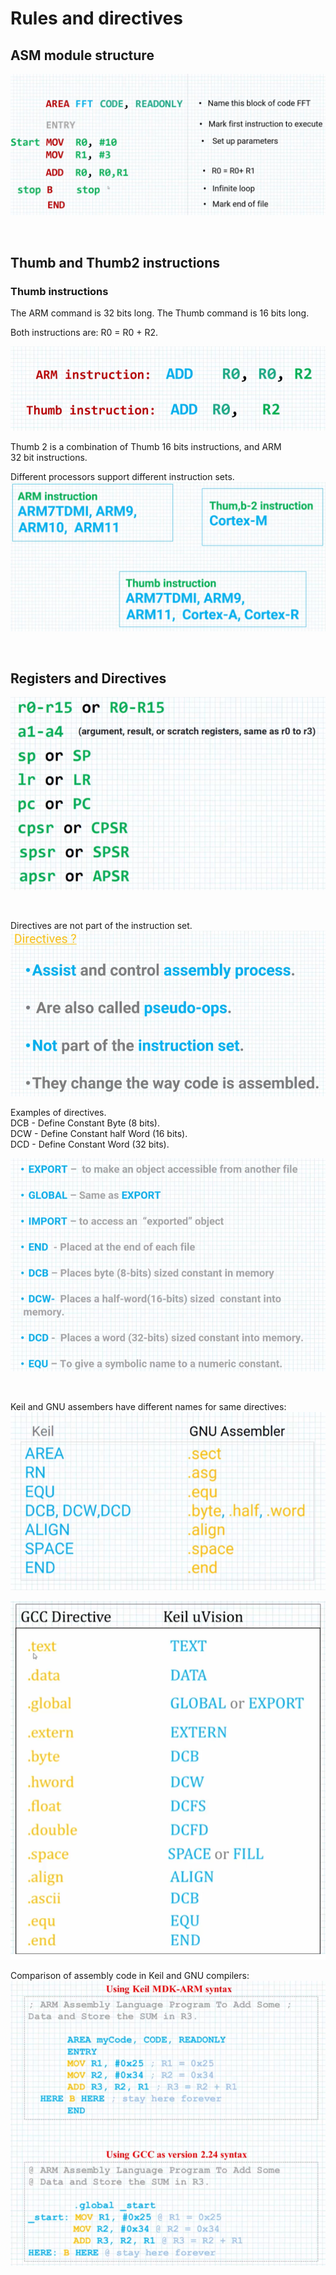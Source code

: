 # Rules and directives

## ASM module structure

![Module struct](img/rules_and_directives/asm_module_structure.PNG)

</br>

## Thumb and Thumb2 instructions

### Thumb instructions


The ARM command is 32 bits long.
The Thumb command is 16 bits long.

Both instructions are: R0 = R0 + R2.

![Thumb](img/rules_and_directives/thumb_instructions.PNG)

Thumb 2 is a combination of Thumb 16 bits instructions, and ARM   
32 bit instructions. 

Different processors support different instruction sets.
![Instructions](img/rules_and_directives/instruction_sets.PNG)

</br>

## Registers and Directives
![Regs](img/rules_and_directives/predefined_registers_name.PNG)

</br>

Directives are not part of the instruction set.
![Directives](img/rules_and_directives/directives.PNG)

Examples of directives.    
DCB - Define Constant Byte (8 bits).  
DCW - Define Constant half Word (16 bits).  
DCD - Define Constant Word (32 bits).  

![Directives](img/rules_and_directives/directives_examples.PNG)

</br>

Keil and GNU assembers have different names for same directives:  
![Directives](img/rules_and_directives/directives_in_gnu.PNG)

![Directives](img/rules_and_directives/directives_in_gnu2.PNG)

Comparison of assembly code in Keil and GNU compilers:
![Directives](img/rules_and_directives/keil_vs_gnu.PNG)

